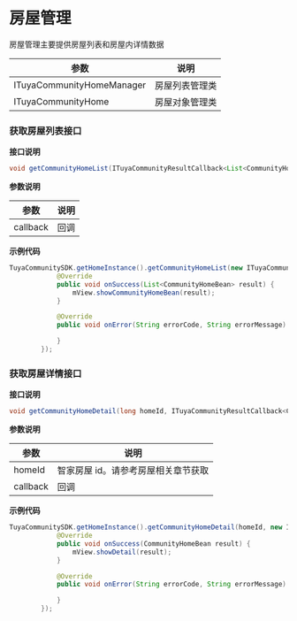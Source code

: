 # 房屋管理

房屋管理主要提供房屋列表和房屋内详情数据



| 参数        | 说明                            |
| ----------- | ------------------------------- |
| ITuyaCommunityHomeManager    | 房屋列表管理类         | 
| ITuyaCommunityHome    | 房屋对象管理类                            |


### 获取房屋列表接口

**接口说明**

```java
void getCommunityHomeList(ITuyaCommunityResultCallback<List<CommunityHomeBean>> callback);
```

**参数说明**

| 参数        | 说明                            |
| ----------- | ------------------------------- |
| callback    | 回调                            |

**示例代码**

```java
TuyaCommunitySDK.getHomeInstance().getCommunityHomeList(new ITuyaCommunityResultCallback<List<CommunityHomeBean>>() {
            @Override
            public void onSuccess(List<CommunityHomeBean> result) {
                mView.showCommunityHomeBean(result);
            }

            @Override
            public void onError(String errorCode, String errorMessage) {

            }
        });
```
### 获取房屋详情接口

**接口说明**

```java
void getCommunityHomeDetail(long homeId, ITuyaCommunityResultCallback<CommunityHomeBean> callback);
```

**参数说明**

| 参数        | 说明                            |
| ----------- | ------------------------------- |
| homeId      | 智家房屋 id。请参考房屋相关章节获取 |
| callback    | 回调                            |

**示例代码**

```java
TuyaCommunitySDK.getHomeInstance().getCommunityHomeDetail(homeId, new ITuyaCommunityResultCallback<CommunityHomeBean>() {
            @Override
            public void onSuccess(CommunityHomeBean result) {
                mView.showDetail(result);
            }

            @Override
            public void onError(String errorCode, String errorMessage) {

            }
        });
```

